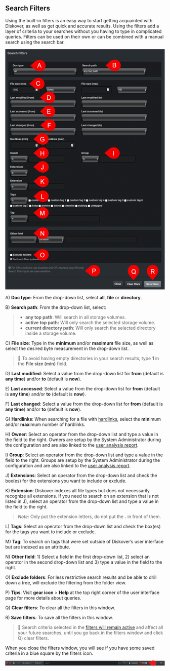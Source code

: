<h2 id="filters">Search Filters</h2>

Using the built-in filters is an easy way to start getting acquainted with Diskover, as well as get quick and accurate results. Using the filters add a layer of criteria to your searches without you having to type in complicated queries. Filters  can be used on their own or can be combined with a manual search using the search bar.

![Image: Search Filters](images/image_file_search_filters_overview.png)

A) **Doc type**: From the drop-down list, select  **all**,  **file**  or  **directory**.

B) **Search path**: From the drop-down list, select:
> - **any top path**: Will search in all storage volumes.
>- **active top path:** Will only search the selected storage volume.
>- **current directory path**: Will only search the selected directory inside a storage volume.

C) **File size**: Type in the  **minimum**  and/or  **maximum**  file size, as well as select the desired byte measurement in the drop-down list.
>🔆 To avoid having empty directories in your search results, type  **1**  in the  **File size (min)**  field.

D) **Last modified**: Select a value from the drop-down list for  **from** (default is  **any time**)  and/or  **to** (default is  **now**).

E) **Last accessed**: Select a value from the drop-down list for  **from** (default is  **any time**)  and/or  **to** (default is  **now**).

F) **Last changed**: Select a value from the drop-down list for  **from** (default is  **any time**)  and/or  **to** (default is  **now**).

G) **Hardlinks**: When searching for a file with [hardlinks](#hardlinks), select the  **min**imum and/or  **max**imum number of hardlinks.

H) **Owner**: Select an operator  from the drop-down list and type a value in the field to the right. Owners are setup by the System Administrator during the configuration and are also linked to the [user analysis report](#user_analysis).

I) **Group**: Select an operator  from the drop-down list and type a value in the field to the right. Groups are setup by the System Administrator during the configuration and are also linked to the [user analysis report](#user_analysis).

J) **Extensions**: Select an operator  from the drop-down list and check the box(es) for the extensions you want to include or exclude.

K) **Extension**: Diskover indexes all file types but does not necessarily recognize all extensions. If you need to search on an extension that is not listed in J), select an operator  from the drop-down list and type a value in the field to the right.
> _Note:_ Only put the extension letters, do not put the  **.**  in front of them.

L) **Tags**: Select an operator from the drop-down list and check the box(es) for the tags  you want to include or exclude.

M) **Tag**: To search on tags that were set outside of Diskover’s user interface but are indexed as an attribute.

N) **Other field**: 1) Select a field in the first drop-down list, 2) select an operator in the second drop-down list and 3) type a value in the field to the right.

O) **Exclude folders**: For less restrictive search results and be able to drill down a tree, will exclude the filtering from the folder view.

P) **Tips**:  Visit **gear icon** > **Help** at the top right corner of the user interface page for more details about queries.
<p id="clear_filters"></p>

Q) **Clear filters**: To clear all the filters in this window.

R) **Save filters**: To save all the filters in this window.

>🔆 Search criteria selected in the [filters will remain active](#clear_filters) and affect all your future searches, until you go back in the filters window and click Q) clear filters.

When you close the filters window, you will see if you have some saved criteria in a blue square by the filters icon.

![Image: Active Filters](images/image_file_search_filters_selected.png)
